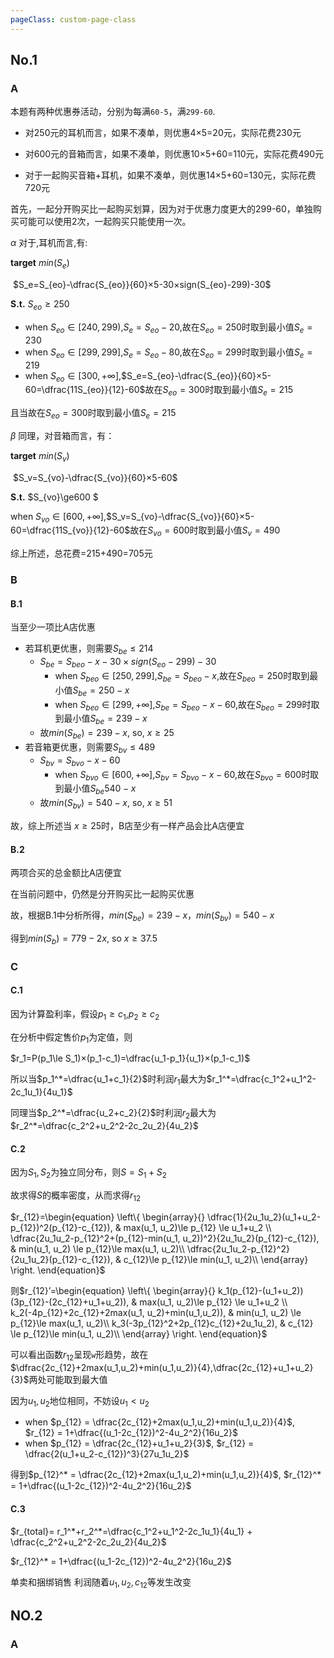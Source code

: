 ```yaml
---
pageClass: custom-page-class
---
```

<link rel="stylesheet" href="https://cdnjs.cloudflare.com/ajax/libs/KaTeX/0.5.1/katex.min.css">

<link rel="stylesheet" href="https://cdn.jsdelivr.net/github-markdown-css/2.2.1/github-markdown.css"/>

## No.1

### **A**

本题有两种优惠券活动，分别为每满`60-5`，满`299-60`.

* 对250元的耳机而言，如果不凑单，则优惠4×5=20元，实际花费230元

* 对600元的音箱而言，如果不凑单，则优惠10×5+60=110元，实际花费490元

* 对于一起购买音箱+耳机，如果不凑单，则优惠14×5+60=130元，实际花费720元

 首先，一起分开购买比一起购买划算，因为对于优惠力度更大的299-60，单独购买可能可以使用2次，一起购买只能使用一次。

$\alpha$  对于,耳机而言,有:

**target** $min(S_e)$

​           $S_e=S_{eo}-\dfrac{S_{eo}}{60}×5-30×sign(S_{eo}-299)-30$

**S.t.**      $S_{eo}\ge250$

* when $S_{eo}\in[240,299)$,$S_e=S_{eo}-20$,故在$S_{eo}=250$时取到最小值$S_e=230$
* when $S_{eo}\in[299,299]$,$S_e=S_{eo}-80$,故在$S_{eo}=299$时取到最小值$S_e=219$
* when $S_{eo}\in[300,+\infty]$,$S_e=S_{eo}-\dfrac{S_{eo}}{60}×5-60=\dfrac{11S_{eo}}{12}-60$故在$S_{eo}=300$时取到最小值$S_e=215$

且当故在$S_{eo}=300$时取到最小值$S_e=215$

$\beta$ 同理，对音箱而言，有：

**target** $min(S_v)$

​           $S_v=S_{vo}-\dfrac{S_{vo}}{60}×5-60$

**S.t.**      $S_{vo}\ge600 $

when $S_{vo}\in[600,+\infty]$,$S_v=S_{vo}-\dfrac{S_{vo}}{60}×5-60=\dfrac{11S_{vo}}{12}-60$故在$S_{vo}=600$时取到最小值$S_v=490$



综上所述，总花费=215+490=705元

### **B**

#### B.1

当至少一项比A店优惠

* 若耳机更优惠，则需要$S_{be}\le214$
  - $S_{be}=S_{beo}-x-30×sign(S_{eo}-299)-30$
    * when $S_{beo}\in[250,299]$,$S_{be}=S_{beo}-x$,故在$S_{beo}=250$时取到最小值$S_{be}=250-x$
    * when $S_{beo}\in[299,+\infty]$,$S_{be}=S_{beo}-x-60$,故在$S_{beo}=299$时取到最小值$S_{be}=239-x$
  - 故$min(S_{be})=239-x$, so, $x\ge25$
* 若音箱更优惠，则需要$S_{bv} \le 489$
  - $S_{bv}=S_{bvo}-x-60$
    * when $S_{bvo}\in[600,+\infty]$,$S_{bv}=S_{bvo}-x-60$,故在$S_{bvo}=600$时取到最小值$S_{be}540-x$
  - 故$min(S_{bv})=540-x$, so, $x\ge51$

故，综上所述当 $x\ge25$时，B店至少有一样产品会比A店便宜

#### B.2

两项合买的总金额比A店便宜

在当前问题中，仍然是分开购买比一起购买优惠

故，根据B.1中分析所得，$min(S_{be})=239-x$，$min(S_{bv})=540-x$

得到$min(S_{b})=779-2x$, so $x\ge37.5$

### **C**

#### C.1

因为计算盈利率，假设$p_1\ge c_1$,$p_2\ge c_2$

在分析中假定售价$p_1$为定值，则

$r_1=P(p_1\le S_1)×(p_1-c_1)=\dfrac{u_1-p_1}{u_1}×(p_1-c_1)$

所以当$p_1^*=\dfrac{u_1+c_1}{2}$时利润$r_1$最大为$r_1^*=\dfrac{c_1^2+u_1^2-2c_1u_1}{4u_1}$

同理当$p_2^*=\dfrac{u_2+c_2}{2}$时利润$r_2$最大为$r_2^*=\dfrac{c_2^2+u_2^2-2c_2u_2}{4u_2}$

#### C.2

因为$S_1,S_2$为独立同分布，则$S=S_1+S_2$

故求得$S$的概率密度，从而求得$r_{12}$

$r_{12}=\begin{equation}
\left\{
​             \begin{array}{}
​             \dfrac{1}{2u_1u_2}(u_1+u_2-p_{12})^2(p_{12}-c_{12}), & max(u_1, u_2)\le p_{12} \le u_1+u_2 \\
​             \dfrac{2u_1u_2-p_{12}^2+(p_{12}-min(u_1, u_2))^2}{2u_1u_2}(p_{12}-c_{12}), &  min(u_1, u_2) \le p_{12}\le max(u_1, u_2)\\
​             \dfrac{2u_1u_2-p_{12}^2}{2u_1u_2}(p_{12}-c_{12}), & c_{12}\le p_{12}\le min(u_1, u_2)\\
​             \end{array}
\right.
\end{equation}$

则$r_{12}’=\begin{equation}
\left\{
​             \begin{array}{}
​             k_1(p_{12}-(u_1+u_2))(3p_{12}-(2c_{12}+u_1+u_2)), & max(u_1, u_2)\le p_{12} \le u_1+u_2 \\
​             k_2(-4p_{12}+2c_{12}+2max(u_1, u_2)+min(u_1,u_2)), &  min(u_1, u_2) \le p_{12}\le max(u_1, u_2)\\
​             k_3(-3p_{12}^2+2p_{12}c_{12}+2u_1u_2), & c_{12} \le p_{12}\le min(u_1, u_2)\\
​             \end{array}
\right.
\end{equation}$

可以看出函数$r_{12}$呈现`w`形趋势，故在$\dfrac{2c_{12}+2max(u_1,u_2)+min(u_1,u_2)}{4},\dfrac{2c_{12}+u_1+u_2}{3}$两处可能取到最大值

因为$u_1, u_2$地位相同，不妨设$u_1<u_2$

* when $p_{12} = \dfrac{2c_{12}+2max(u_1,u_2)+min(u_1,u_2)}{4}$, $r_{12} = 1+\dfrac{(u_1-2c_{12})^2-4u_2^2}{16u_2}$
* when $p_{12} = \dfrac{2c_{12}+u_1+u_2}{3}$, $r_{12} = \dfrac{2(u_1+u_2-c_{12})^3}{27u_1u_2}$

得到$p_{12}^* = \dfrac{2c_{12}+2max(u_1,u_2)+min(u_1,u_2)}{4}$, $r_{12}^* = 1+\dfrac{(u_1-2c_{12})^2-4u_2^2}{16u_2}$

#### C.3

$r_{total}= r_1^*+r_2^*=\dfrac{c_1^2+u_1^2-2c_1u_1}{4u_1} + \dfrac{c_2^2+u_2^2-2c_2u_2}{4u_2}$

$r_{12}^* = 1+\dfrac{(u_1-2c_{12})^2-4u_2^2}{16u_2}$

单卖和捆绑销售 利润随着$u_1,u_2,c_{12}$等发生改变

## NO.2

### **A**

